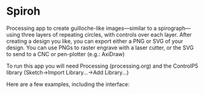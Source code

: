 # Spiroh

Processing app to create guilloche-like images&mdash;similar to a spirograph&mdash;using three layers of repeating circles, with controls over each layer. After creating a design you like, you can export either a PNG or SVG of your design. You can use PNGs to raster engrave with a laser cutter, or the SVG to send to a CNC or pen-plotter (e.g.: AxiDraw)

To run this app you will need Processing (processing.org) and the ControlP5 library (Sketch->Import Library...->Add Library...)

Here are a few examples, including the interface:

